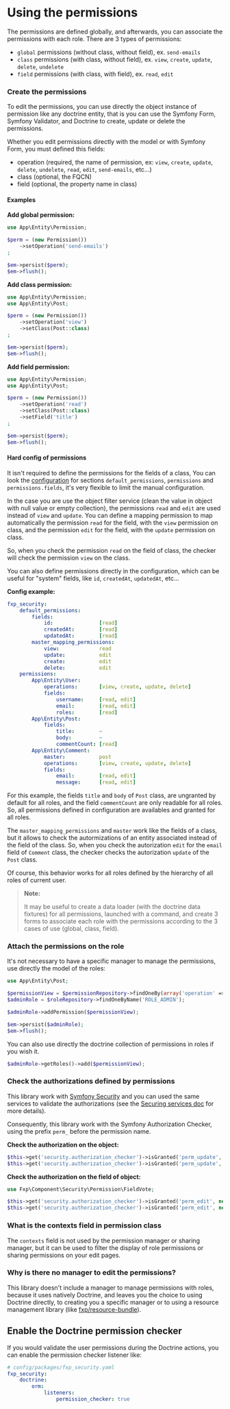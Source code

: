 Using the permissions
=====================

The permissions are defined globally, and afterwards, you can associate the permissions
with each role. There are 3 types of permissions:

- `global` permissions (without class, without field), ex. `send-emails`
- `class` permissions (with class, without field), ex. `view`, `create`, `update`, `delete`, `undelete`
- `field` permissions (with class, with field), ex. `read`, `edit`

### Create the permissions

To edit the permissions, you can use directly the object instance of permission like
any doctrine entity, that is you can use the Symfony Form, Symfony Validator, and Doctrine
to create, update or delete the permissions.

Whether you edit permissions directly with the model or with Symfony Form, you must defined
this fields:

- operation (required, the name of permission, ex: `view`, `create`, `update`, `delete`, `undelete`, `read`, `edit`, `send-emails`, etc...)
- class (optional, the FQCN)
- field (optional, the property name in class)

#### Examples

**Add global permission:**

```php
use App\Entity\Permission;

$perm = (new Permission())
    ->setOperation('send-emails')
;

$em->persist($perm);
$em->flush();
```

**Add class permission:**

```php
use App\Entity\Permission;
use App\Entity\Post;

$perm = (new Permission())
    ->setOperation('view')
    ->setClass(Post::class)
;

$em->persist($perm);
$em->flush();
```

**Add field permission:**

```php
use App\Entity\Permission;
use App\Entity\Post;

$perm = (new Permission())
    ->setOperation('read')
    ->setClass(Post::class)
    ->setField('title')
;

$em->persist($perm);
$em->flush();
```

#### Hard config of permissions

It isn't required to define the permissions for the fields of a class, You can look the
[configuration](https://github.com/fxpio/fxp-security-bundle/blob/master/DependencyInjection/Configuration.php)
for sections `default_permissions`, `permissions` and `permissions.fields`, it's very flexible
to limit the manual configuration.

In the case you are use the object filter service (clean the value in object with null value
or empty collection), the permissions `read` and `edit` are used instead of `view` and `update`.
You can define a mapping permission to map automatically the permission `read` for the field,
with the `view` permission on class, and the permission `edit` for the field, with the `update`
permission on class.

So, when you check the permission `read` on the field of class, the checker will check the
permission `view` on the class.

You can also define permissions directly in the configuration, which can be useful for "system"
fields, like `id`, `createdAt`, `updatedAt`, etc...

**Config example:**

```yaml
fxp_security:
    default_permissions:
        fields:
            id:               [read]
            createdAt:        [read]
            updatedAt:        [read]
        master_mapping_permissions:
            view:             read
            update:           edit
            create:           edit
            delete:           edit
    permissions:
        App\Entity\User:
            operations:       [view, create, update, delete]
            fields:
                username:     [read, edit]
                email:        [read, edit]
                roles:        [read]
        App\Entity\Post:
            fields:
                title:        ~
                body:         ~
                commentCount: [read]
        App\Entity\Comment:
            master:           post
            operations:       [view, create, update, delete]
            fields:
                email:        [read, edit]
                message:      [read, edit]
```

For this example, the fields `title` and `body` of `Post` class, are ungranted by default
for all roles, and the field `commentCount` are only readable for all roles. So, all
permissions defined in configuration are availables and granted for all roles.

The `master_mapping_permissions` and `master` work like the fields of a class, but it
allows to check the autormizations of an entity associated instead of the field of the class.
So, when you check the autorization `edit` for the `email` field of `Comment` class,
the checker checks the autorization `update` of the `Post` class.

Of course, this behavior works for all roles defined by the hierarchy of all roles of current user.

> **Note:**
>
> It may be useful to create a data loader (with the doctrine data fixtures)
> for all permissions, launched with a command, and create 3 forms to associate
> each role with the permissions according to the 3 cases of use (global, class, field).

### Attach the permissions on the role

It's not necessary to have a specific manager to manage the permissions,
use directly the model of the roles:

```php
use App\Entity\Post;

$permissionView = $permissionRepository->findOneBy(array('operation' => 'view', 'class' => Post::class, 'field' => null));
$adminRole = $roleRepository->findOneByName('ROLE_ADMIN');

$adminRole->addPermission($permissionView);

$em->persist($adminRole);
$em->flush();
```

You can also use directly the doctrine collection of permissions in roles if you wish it.

```php
$adminRole->getRoles()->add($permissionView);
```

### Check the authorizations defined by permissions

This library work with [Symfony Security](http://symfony.com/doc/current/security.html) and you
can used the same services to validate the authorizations (see the
[Securing services doc](http://symfony.com/doc/current/security/securing_services.html) for more
details).

Consequently, this library work with the Symfony Authorization Checker, using the
prefix `perm_` before the permission name.

**Check the authorization on the object:**

```php
$this->get('security.authorization_checker')->isGranted('perm_update', $entity);
$this->get('security.authorization_checker')->isGranted('perm_update', PostInterface::class);
```

**Check the authorization on the field of object:**

```php
use Fxp\Component\Security\Permission\FieldVote;

$this->get('security.authorization_checker')->isGranted('perm_edit', new FieldVote($entity, 'title'));
$this->get('security.authorization_checker')->isGranted('perm_edit', new FieldVote(PostInterface::class, 'title'));
```

### What is the contexts field in permission class

The `contexts` field is not used by the permission manager or sharing manager, but it
can be used to filter the display of role permissions or sharing permissions on your edit pages.

### Why is there no manager to edit the permissions?

This library doesn't include a manager to manage permissions with roles, because it uses natively Doctrine,
and leaves you the choice to using Doctrine directly, to creating you a specific manager or to using a
resource management library (like [fxp/resource-bundle](https://github.com/fxpio/fxp-resource-bundle)).

## Enable the Doctrine permission checker

If you would validate the user permissions during the Doctrine actions, you can enable the permission checker
listener like:

```yaml
# config/packages/fxp_security.yaml
fxp_security:
    doctrine:
        orm:
            listeners:
                permission_checker: true
```
